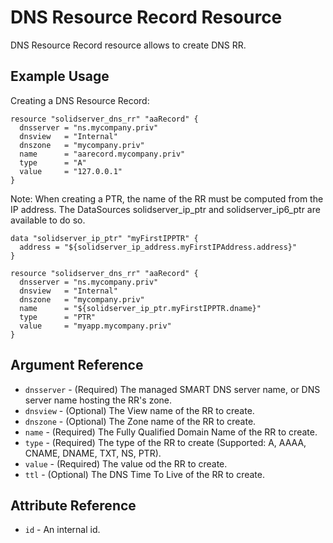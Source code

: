 # DNS Resource Record Resource

DNS Resource Record resource allows to create DNS RR.

## Example Usage

Creating a DNS Resource Record:
```
resource "solidserver_dns_rr" "aaRecord" {
  dnsserver = "ns.mycompany.priv"
  dnsview   = "Internal"
  dnszone   = "mycompany.priv"
  name      = "aarecord.mycompany.priv"
  type      = "A"
  value     = "127.0.0.1"
}
```

Note: When creating a PTR, the name of the RR must be computed from the IP address. The DataSources solidserver_ip_ptr and solidserver_ip6_ptr are available to do so.

```
data "solidserver_ip_ptr" "myFirstIPPTR" {
  address = "${solidserver_ip_address.myFirstIPAddress.address}"
}

resource "solidserver_dns_rr" "aaRecord" {
  dnsserver = "ns.mycompany.priv"
  dnsview   = "Internal"
  dnszone   = "mycompany.priv"
  name      = "${solidserver_ip_ptr.myFirstIPPTR.dname}"
  type      = "PTR"
  value     = "myapp.mycompany.priv"
}
```

## Argument Reference

* `dnsserver` - (Required) The managed SMART DNS server name, or DNS server name hosting the RR's zone.
* `dnsview` - (Optional) The View name of the RR to create.
* `dnszone` - (Optional) The Zone name of the RR to create.
* `name` - (Required) The Fully Qualified Domain Name of the RR to create.
* `type` - (Required) The type of the RR to create (Supported: A, AAAA, CNAME, DNAME, TXT, NS, PTR).
* `value` - (Required) The value od the RR to create.
* `ttl` - (Optional) The DNS Time To Live of the RR to create.

## Attribute Reference

* `id` - An internal id.
